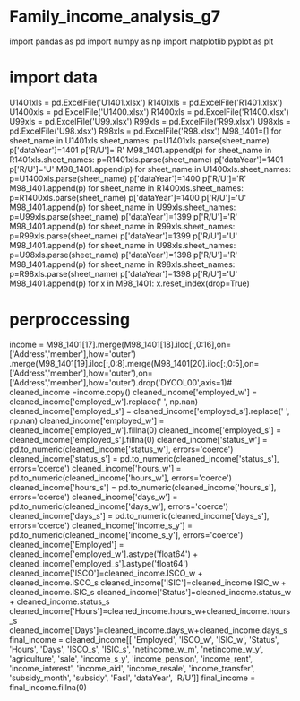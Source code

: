 # Family_income_analysis_g7
import pandas as pd
import numpy as np
import matplotlib.pyplot as plt
# import data
U1401xls = pd.ExcelFile('U1401.xlsx')
R1401xls = pd.ExcelFile('R1401.xlsx')
U1400xls = pd.ExcelFile('U1400.xlsx')
R1400xls = pd.ExcelFile('R1400.xlsx')
U99xls = pd.ExcelFile('U99.xlsx')
R99xls = pd.ExcelFile('R99.xlsx')
U98xls = pd.ExcelFile('U98.xlsx')
R98xls = pd.ExcelFile('R98.xlsx')
M98_1401=[]
for sheet_name in U1401xls.sheet_names:
    p=U1401xls.parse(sheet_name)
    p['dataYear']=1401
    p['R/U']='R'
    M98_1401.append(p)
for sheet_name in R1401xls.sheet_names:
    p=R1401xls.parse(sheet_name)
    p['dataYear']=1401
    p['R/U']='U'
    M98_1401.append(p)
for sheet_name in U1400xls.sheet_names:
    p=U1400xls.parse(sheet_name)
    p['dataYear']=1400
    p['R/U']='R'
    M98_1401.append(p)
for sheet_name in R1400xls.sheet_names:
    p=R1400xls.parse(sheet_name)
    p['dataYear']=1400
    p['R/U']='U'
    M98_1401.append(p)
for sheet_name in U99xls.sheet_names:
    p=U99xls.parse(sheet_name)
    p['dataYear']=1399
    p['R/U']='R'
    M98_1401.append(p)
for sheet_name in R99xls.sheet_names:
    p=R99xls.parse(sheet_name)
    p['dataYear']=1399
    p['R/U']='U'
    M98_1401.append(p)
for sheet_name in U98xls.sheet_names:
    p=U98xls.parse(sheet_name)
    p['dataYear']=1398
    p['R/U']='R'
    M98_1401.append(p)
for sheet_name in R98xls.sheet_names:
    p=R98xls.parse(sheet_name)
    p['dataYear']=1398
    p['R/U']='U'
    M98_1401.append(p)
for x in M98_1401:
    x.reset_index(drop=True)
# perproccessing
income = M98_1401[17].merge(M98_1401[18].iloc[:,0:16],on=['Address','member'],how='outer') \
.merge(M98_1401[19].iloc[:,0:8].merge(M98_1401[20].iloc[:,0:5],on=['Address','member'],how='outer'),on=['Address','member'],how='outer').drop('DYCOL00',axis=1)# \
cleaned_income =income.copy()
cleaned_income['employed_w'] = cleaned_income['employed_w'].replace(' ', np.nan)
cleaned_income['employed_s'] = cleaned_income['employed_s'].replace(' ', np.nan)
cleaned_income['employed_w'] = cleaned_income['employed_w'].fillna(0)
cleaned_income['employed_s'] = cleaned_income['employed_s'].fillna(0)
cleaned_income['status_w'] = pd.to_numeric(cleaned_income['status_w'], errors='coerce')
cleaned_income['status_s'] = pd.to_numeric(cleaned_income['status_s'], errors='coerce')
cleaned_income['hours_w'] = pd.to_numeric(cleaned_income['hours_w'], errors='coerce')
cleaned_income['hours_s'] = pd.to_numeric(cleaned_income['hours_s'], errors='coerce')
cleaned_income['days_w'] = pd.to_numeric(cleaned_income['days_w'], errors='coerce')
cleaned_income['days_s'] = pd.to_numeric(cleaned_income['days_s'], errors='coerce')
cleaned_income['income_s_y'] = pd.to_numeric(cleaned_income['income_s_y'], errors='coerce')
cleaned_income['Employed'] = cleaned_income['employed_w'].astype('float64') + cleaned_income['employed_s'].astype('float64')
cleaned_income['ISCO']=cleaned_income.ISCO_w + cleaned_income.ISCO_s
cleaned_income['ISIC']=cleaned_income.ISIC_w + cleaned_income.ISIC_s
cleaned_income['Status']=cleaned_income.status_w + cleaned_income.status_s
cleaned_income['Hours']=cleaned_income.hours_w+cleaned_income.hours_s
cleaned_income['Days']=cleaned_income.days_w+cleaned_income.days_s
final_income = cleaned_income[[
'Employed',
'ISCO_w',
'ISIC_w',
'Status',
'Hours',
'Days',
'ISCO_s',
'ISIC_s',
'netincome_w_m',
'netincome_w_y',
'agriculture',
'sale',
'income_s_y',
'income_pension',
'income_rent',
'income_interest',
'income_aid',
'income_resale',
'income_transfer',
'subsidy_month',
'subsidy',
'Fasl',
'dataYear',
'R/U']]
final_income = final_income.fillna(0)
